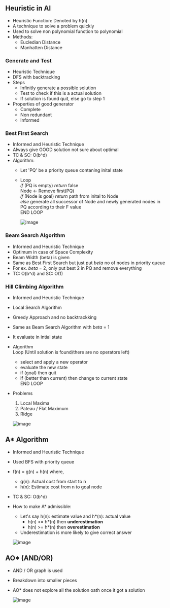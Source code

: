 ## Heuristic in AI
- Heuristic Function: Denoted by h(n)
- A technique to solve a problem quickly
- Used to solve non polynomial function to polynomial
- Methods:
  - Eucledian Distance
  - Manhatten Distance

### Generate and Test
- Heuristic Technique
- DFS with backtracking
- Steps
  - Infinitly generate a possible solution
  - Test to check if this is a actual solution
  - If solution is found quit, else go to step 1
- Properties of good generator
  - Complete
  - Non redundant
  - Informed


### Best First Search
- Informed and Heuristic Technique
- Always give GOOD solution not sure about optimal
- TC & SC: O(b^d)
- Algorithm:
  - Let 'PQ' be a priority queue contaning inital state
  - Loop  
      _if_ (PQ is empty) _return_ false  
      Node <- Remove first(PQ)  
        _if_ (Node is goal) _return_ path from inital to Node  
      _else_ generate all successor of Node and newly generated nodes in PQ according to their F value  
    END LOOP  
    
    ![image](https://user-images.githubusercontent.com/69967336/142070428-7ecc72c3-e105-4a5c-b0ef-e3d3583fae51.png)



### Beam Search Algorithm
- Informed and Heuristic Technique
- Optimum in case of Space Complexity
- Beam Width (beta) is given
- Same as Best First Search but just put _beta_ no of nodes in priority queue
- For ex. _beta_ = 2, only put best 2 in PQ and remove everything
- TC: O(b^d) and SC: O(1)



### Hill Climbing Algorithm
- Informed and Heuristic Technique
- Local Search Algorithm
- Greedy Approach and no backtrackking
- Same as Beam Search Algorithm with _beta_ = 1
- It evaluate in intial state
- Algorithm  
  Loop (Until solution is found/there are no operators left)  
    - select and apply a new operator  
    - evaluate the new state  
    - if (goal) then quit  
    - if (better than current) then change to current state  
  END LOOP
- Problems
  1. Local Maxima 
  2. Pateau / Flat Maximum
  3. Ridge  
  
  ![image](https://user-images.githubusercontent.com/69967336/142072378-4b587048-f4eb-46bd-9388-bca226b91005.png)



## A* Algorithm
- Informed and Heuristic Technique
- Used BFS with priority queue
- f(n) = g(n) + h(n) where,
  - g(n): Actual cost from start to n  
  - h(n): Estimate cost from n to goal node
- TC & SC: O(b^d)
- How to make A* admissible:
  - Let's say h(n): estimate value and h*(n): actual value  
    - h(n) <= h*(n) then **underestimation**
    - h(n) >= h*(n) then **overestimation**  
  - Underestimation is more likely to give correct answer  
  
  ![image](https://user-images.githubusercontent.com/69967336/142074655-152dd7b5-7545-48d3-9cb5-ba208716557c.png)



## AO* (AND/OR) 
- AND / OR graph is used
- Breakdown into smaller pieces
- AO* does not explore all the solution oath once it got a solution  
  
  ![image](https://user-images.githubusercontent.com/69967336/142075345-20ec0bae-ec98-4b57-a681-4f65f0a372c5.png)



        
       
      
